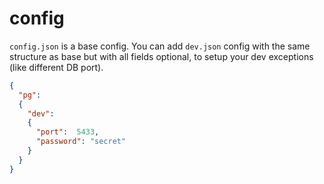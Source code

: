 # config

`config.json` is a base config. You can add `dev.json` config with the same structure as base
but with all fields optional, to setup your dev exceptions (like different DB port).

```json
{
  "pg":
  {
    "dev":
    {
      "port":  5433,
      "password": "secret"
    }
  }
}
```

